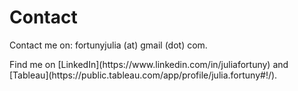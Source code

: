 <h1>Contact</h1>

Contact me on: fortunyjulia (at) gmail (dot) com. <br>
<p>Find me on [LinkedIn](https://www.linkedin.com/in/juliafortuny) and [Tableau](https://public.tableau.com/app/profile/julia.fortuny#!/).</p>  

